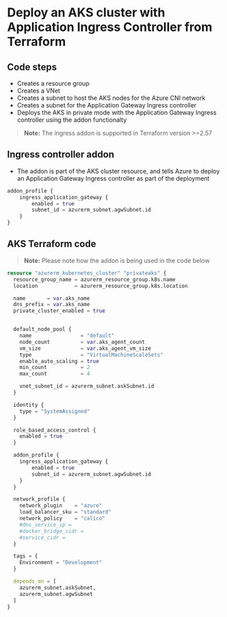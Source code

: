 # Deploy an AKS cluster with Application Ingress Controller from Terraform

## Code steps

- Creates a resource group
- Creates a VNet
- Creates a subnet to host the AKS nodes for the Azure CNI network
- Creates a subnet for the Application Gateway Ingress controller
- Deploys the AKS in private mode with the Application Gateway Ingress controller using the addon functionalty
> **Note:** The ingress addon is supported in Terraform version >=2.57

## Ingress controller addon

- The addon is part of the AKS cluster resource, and tells Azure to deploy an Application Gateway Ingress controller as part of the deployment

```terraform
addon_profile {
    ingress_application_gateway {
        enabled = true
        subnet_id = azurerm_subnet.agwSubnet.id
    }
}
```

## AKS Terraform code

> **Note:** Please note how the addon is being used in the code below

```terraform
resource "azurerm_kubernetes_cluster" "privateaks" {
  resource_group_name = azurerm_resource_group.k8s.name
  location            = azurerm_resource_group.k8s.location

  name       = var.aks_name
  dns_prefix = var.aks_name
  private_cluster_enabled = true


  default_node_pool {
    name                = "default"
    node_count          = var.aks_agent_count
    vm_size             = var.aks_agent_vm_size
    type                = "VirtualMachineScaleSets"
    enable_auto_scaling = true
    min_count           = 2
    max_count           = 4

    vnet_subnet_id = azurerm_subnet.askSubnet.id
  }

  identity {
    type = "SystemAssigned"
  }

  role_based_access_control {
    enabled = true
  }

  addon_profile {
    ingress_application_gateway {
        enabled = true
        subnet_id = azurerm_subnet.agwSubnet.id
    }
  }

  network_profile {
    network_plugin    = "azure"
    load_balancer_sku = "standard"
    network_policy    = "calico"
    #dns_service_ip = 
    #docker_bridge_cidr = 
    #service_cidr = 
  }

  tags = {
    Environment = "Development"
  }

  depends_on = [
    azurerm_subnet.askSubnet,
    azurerm_subnet.agwSubnet
  ]
}
```


